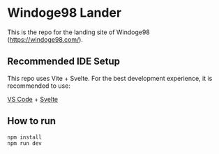 # Windoge98 Lander

This is the repo for the landing site of Windoge98 (https://windoge98.com/).

## Recommended IDE Setup

This repo uses Vite + Svelte. For the best development experience, it is recommended to use:

[VS Code](https://code.visualstudio.com/) + [Svelte](https://marketplace.visualstudio.com/items?itemName=svelte.svelte-vscode)


## How to run
```bash
npm install
npm run dev
```
